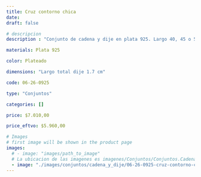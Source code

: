 ```yaml
---
title: Cruz contorno chica
date: 
draft: false

# descripcion
description : "Conjunto de cadena y dije en plata 925. Largo 40, 45 o 50 cm a elección."

materials: Plata 925

color: Plateado

dimensions: "Largo total dije 1.7 cm"

code: 06-26-0925

type: "Conjuntos"

categories: []

price: $7.010,00

price_eftvo: $5.960,00

# Images
# first image will be shown in the product page
images:
  # - image: "images/path_to_image"
  # La ubicacion de las imagenes es imagenes/Conjuntos/Conjuntos.Cadena y Dije/06-26-0925-cruz-contorno-chica
  - image: "./images/conjuntos/cadena_y_dije/06-26-0925-cruz-contorno-chica.jpg"
---
```


